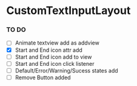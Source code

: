 # CustomTextInputLayout

### TO DO
  - [ ] Animate textview add as addview
  - [x] Start and End icon attr add
  - [ ] Start and End icon add to view
  - [ ] Start and End icon click listener
  - [ ] Default/Error/Warning/Sucess states add
  - [ ] Remove Button added
